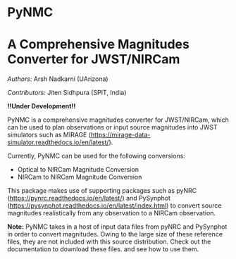 PyNMC
=====

A Comprehensive Magnitudes Converter for JWST/NIRCam 
=====================================================

*Authors:* Arsh Nadkarni (UArizona)

*Contributors:* Jiten Sidhpura (SPIT, India)

**!!Under Development!!**

PyNMC is a comprehensive magnitudes converter for JWST/NIRCam, which can be used to plan observations or 
input source magnitudes into JWST simulators such as MIRAGE (https://mirage-data-simulator.readthedocs.io/en/latest/).

Currently, PyNMC can be used for the following conversions:

- Optical to NIRCam Magnitude Conversion
- NIRCam to NIRCam Magnitude Conversion

This package makes use of supporting packages such as pyNRC (https://pynrc.readthedocs.io/en/latest/) and PySynphot (https://pysynphot.readthedocs.io/en/latest/index.html) to convert source magnitudes realistically from any observation to a NIRCam observation.

**Note:** PyNMC takes in a host of input data files from pyNRC and PySynphot in
order to convert magnitudes. Owing to the large size of these reference files, they are not included
with this source distribution. Check out the documentation to download these files. 
and see how to use them.
